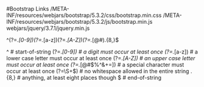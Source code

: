 #Bootstrap Links
 /META-INF/resources/webjars/bootstrap/5.3.2/css/bootstrap.min.css
 /META-INF/resources/webjars/bootstrap/5.3.2/js/bootstrap.min.js
 webjars/jquery/3.7.1/jquery.min.js
 
 
 ^(?=.*[0-9])(?=.*[a-z])(?=.*[A-Z])(?=.*[@#$%^&+=])(?=\S+$).{8,}$
 
 ^                 # start-of-string
(?=.*[0-9])       # a digit must occur at least once
(?=.*[a-z])       # a lower case letter must occur at least once
(?=.*[A-Z])       # an upper case letter must occur at least once
(?=.*[@#$%^&+=])  # a special character must occur at least once
(?=\S+$)          # no whitespace allowed in the entire string
.{8,}             # anything, at least eight places though
$                 # end-of-string